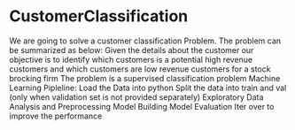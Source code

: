 # CustomerClassification
We are going to solve a customer classification Problem. The problem can be summarized as below:
Given the details about the customer our objective is to identify which customers is a potential high revenue customers and which customers are low revenue customers for a stock brocking firm
The problem is a supervised classification problem
Machine Learning Pipleline:
Load the Data into python
Split the data into train and val (only when validation set is not provided separately)
Exploratory Data Analysis and Preprocessing
Model Building
Model Evaluation
Iter over to improve the performance
